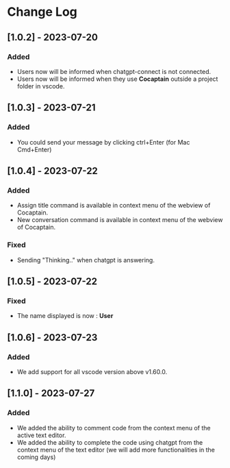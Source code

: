 # Change Log

## [1.0.2] - 2023-07-20
### Added
- Users now will be informed when chatgpt-connect is not connected.
- Users now will be informed when they use **Cocaptain** outside a project folder in vscode.

## [1.0.3] - 2023-07-21
### Added
- You could send your message by clicking ctrl+Enter (for Mac Cmd+Enter)

## [1.0.4] - 2023-07-22
### Added
- Assign title command is available in context menu of the webview of Cocaptain.
- New conversation command is available in context menu of the webview of Cocaptain.

### Fixed
- Sending "Thinking.." when chatgpt is answering.

## [1.0.5] - 2023-07-22
### Fixed
- The name displayed is now : **User**

## [1.0.6] - 2023-07-23
### Added
- We add support for all vscode version above v1.60.0.

## [1.1.0] - 2023-07-27
### Added
- We added the ability to comment code from the context menu of the active text editor.
- We added the ability to complete the code using chatgpt from the context menu of the text editor (we will add more functionalities in the coming days)